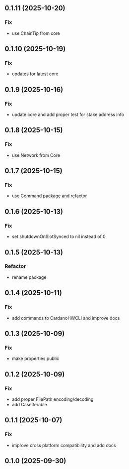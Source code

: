 ## 0.1.11 (2025-10-20)

### Fix

- use ChainTip from core

## 0.1.10 (2025-10-19)

### Fix

- updates for latest core

## 0.1.9 (2025-10-16)

### Fix

- update core and add proper test for stake address info

## 0.1.8 (2025-10-15)

### Fix

- use Network from Core

## 0.1.7 (2025-10-15)

### Fix

- use Command package and refactor

## 0.1.6 (2025-10-13)

### Fix

- set shutdownOnSlotSynced to nil instead of 0

## 0.1.5 (2025-10-13)

### Refactor

- rename package

## 0.1.4 (2025-10-11)

### Fix

- add commands to CardanoHWCLI and improve docs

## 0.1.3 (2025-10-09)

### Fix

- make properties public

## 0.1.2 (2025-10-09)

### Fix

- add proper FilePath encoding/decoding
- add CaseIterable

## 0.1.1 (2025-10-07)

### Fix

- improve cross platform compatibility and add docs

## 0.1.0 (2025-09-30)
